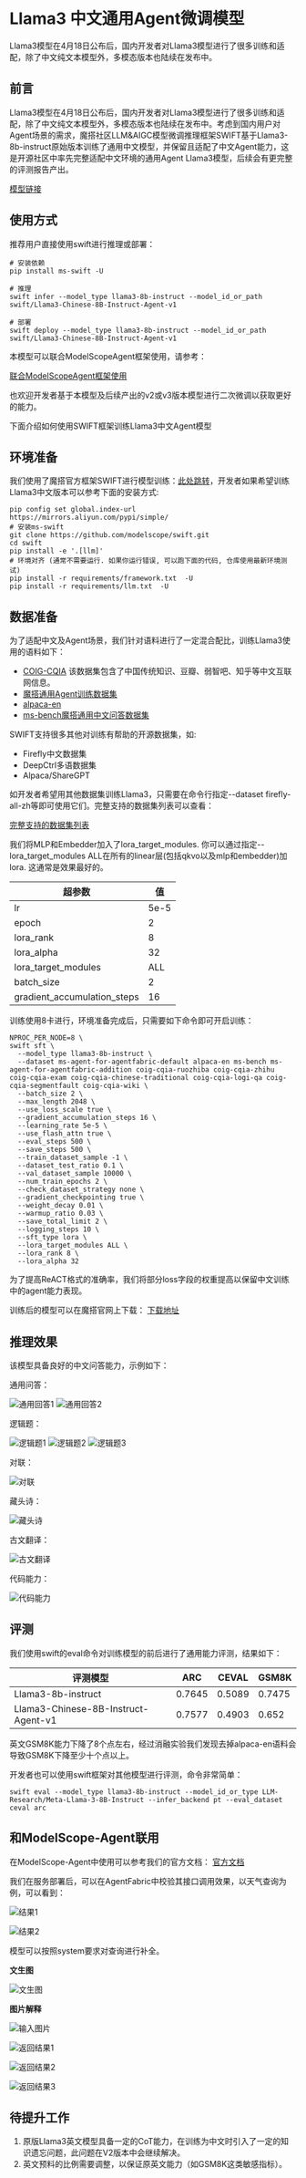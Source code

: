 # Llama3 中文通用Agent微调模型

Llama3模型在4月18日公布后，国内开发者对Llama3模型进行了很多训练和适配，除了中文纯文本模型外，多模态版本也陆续在发布中。

## 前言

Llama3模型在4月18日公布后，国内开发者对Llama3模型进行了很多训练和适配，除了中文纯文本模型外，多模态版本也陆续在发布中。考虑到国内用户对Agent场景的需求，魔搭社区LLM&AIGC模型微调推理框架SWIFT基于Llama3-8b-instruct原始版本训练了通用中文模型，并保留且适配了中文Agent能力，这是开源社区中率先完整适配中文环境的通用Agent Llama3模型，后续会有更完整的评测报告产出。

[模型链接](https://modelscope.cn/models/swift/Llama3-Chinese-8B-Instruct-Agent-v1/summary)

## 使用方式

推荐用户直接使用swift进行推理或部署：

```shell
# 安装依赖
pip install ms-swift -U
```

```shell
# 推理
swift infer --model_type llama3-8b-instruct --model_id_or_path swift/Llama3-Chinese-8B-Instruct-Agent-v1
```

```shell
# 部署
swift deploy --model_type llama3-8b-instruct --model_id_or_path swift/Llama3-Chinese-8B-Instruct-Agent-v1
```

本模型可以联合ModelScopeAgent框架使用，请参考：

[联合ModelScopeAgent框架使用](https://github.com/modelscope/swift/blob/main/docs/source/LLM/Agent%E5%BE%AE%E8%B0%83%E6%9C%80%E4%BD%B3%E5%AE%9E%E8%B7%B5.md#%E6%90%AD%E9%85%8Dmodelscope-agent%E4%BD%BF%E7%94%A8)

也欢迎开发者基于本模型及后续产出的v2或v3版本模型进行二次微调以获取更好的能力。

下面介绍如何使用SWIFT框架训练Llama3中文Agent模型

## 环境准备

我们使用了魔搭官方框架SWIFT进行模型训练：[此处跳转](https://github.com/modelscope/swift/tree/main)，开发者如果希望训练Llama3中文版本可以参考下面的安装方式:

```shell
pip config set global.index-url https://mirrors.aliyun.com/pypi/simple/
# 安装ms-swift
git clone https://github.com/modelscope/swift.git
cd swift
pip install -e '.[llm]'
# 环境对齐 (通常不需要运行. 如果你运行错误, 可以跑下面的代码, 仓库使用最新环境测试)
pip install -r requirements/framework.txt  -U
pip install -r requirements/llm.txt  -U
```

## 数据准备

为了适配中文及Agent场景，我们针对语料进行了一定混合配比，训练Llama3使用的语料如下：

- [COIG-CQIA](https://modelscope.cn/datasets/AI-ModelScope/COIG-CQIA/summary) 该数据集包含了中国传统知识、豆瓣、弱智吧、知乎等中文互联网信息。
- [魔搭通用Agent训练数据集](https://modelscope.cn/datasets/AI-ModelScope/ms-agent-for-agentfabric/summary)
- [alpaca-en](https://modelscope.cn/datasets/AI-ModelScope/alpaca-gpt4-data-en/summary)
- [ms-bench魔搭通用中文问答数据集](https://modelscope.cn/datasets/iic/ms_bench/summary)

SWIFT支持很多其他对训练有帮助的开源数据集，如:
- Firefly中文数据集
- DeepCtrl多语数据集
- Alpaca/ShareGPT

如开发者希望用其他数据集训练Llama3，只需要在命令行指定--dataset firefly-all-zh等即可使用它们。完整支持的数据集列表可以查看：

[完整支持的数据集列表](https://github.com/modelscope/swift/blob/main/docs/source/LLM/%E6%94%AF%E6%8C%81%E7%9A%84%E6%A8%A1%E5%9E%8B%E5%92%8C%E6%95%B0%E6%8D%AE%E9%9B%86.md#%E6%95%B0%E6%8D%AE%E9%9B%86)

我们将MLP和Embedder加入了lora_target_modules. 你可以通过指定--lora_target_modules ALL在所有的linear层(包括qkvo以及mlp和embedder)加lora. 这通常是效果最好的。

| 超参数      | 值 |
| ----------- | ----------- |
| lr      | 5e-5       |
| epoch   | 2        |
| lora_rank | 8     |
| lora_alpha | 32 |
| lora_target_modules| ALL |
| batch_size| 2 |
| gradient_accumulation_steps | 16 |

训练使用8卡进行，环境准备完成后，只需要如下命令即可开启训练：

```shell
NPROC_PER_NODE=8 \
swift sft \
  --model_type llama3-8b-instruct \
  --dataset ms-agent-for-agentfabric-default alpaca-en ms-bench ms-agent-for-agentfabric-addition coig-cqia-ruozhiba coig-cqia-zhihu coig-cqia-exam coig-cqia-chinese-traditional coig-cqia-logi-qa coig-cqia-segmentfault coig-cqia-wiki \
  --batch_size 2 \
  --max_length 2048 \
  --use_loss_scale true \
  --gradient_accumulation_steps 16 \
  --learning_rate 5e-5 \
  --use_flash_attn true \
  --eval_steps 500 \
  --save_steps 500 \
  --train_dataset_sample -1 \
  --dataset_test_ratio 0.1 \
  --val_dataset_sample 10000 \
  --num_train_epochs 2 \
  --check_dataset_strategy none \
  --gradient_checkpointing true \
  --weight_decay 0.01 \
  --warmup_ratio 0.03 \
  --save_total_limit 2 \
  --logging_steps 10 \
  --sft_type lora \
  --lora_target_modules ALL \
  --lora_rank 8 \
  --lora_alpha 32
```

为了提高ReACT格式的准确率，我们将部分loss字段的权重提高以保留中文训练中的agent能力表现。

训练后的模型可以在魔搭官网上下载： [下载地址](https://modelscope.cn/models/swift/Llama3-Chinese-8B-Instruct-Agent-v1/summary)

## 推理效果

该模型具备良好的中文问答能力，示例如下：

通用问答：

![通用回答1](https://ucc.alicdn.com/pic/developer-ecology/umvm3uqpbgldm_48028fa857ce4308ba14ef80e8bb1952.png)
![通用回答2](https://ucc.alicdn.com/pic/developer-ecology/umvm3uqpbgldm_cf86fb4cffa14a1d956c6d5d15bfda2c.png)

逻辑题：

![逻辑题1](https://ucc.alicdn.com/pic/developer-ecology/umvm3uqpbgldm_0d8ccc38583a491a9d060a8e7d87ca07.png)
![逻辑题2](https://ucc.alicdn.com/pic/developer-ecology/umvm3uqpbgldm_4db5a56965ee409a9b3324809b22264a.png)
![逻辑题3](https://ucc.alicdn.com/pic/developer-ecology/umvm3uqpbgldm_3dfc1312acd549398c59dc2b6a9c9983.png)

对联：

![对联](https://ucc.alicdn.com/pic/developer-ecology/umvm3uqpbgldm_5be99d8ef7704354bf67c649d9e09b8d.png)

藏头诗：

![藏头诗](https://ucc.alicdn.com/pic/developer-ecology/umvm3uqpbgldm_c6368828deec4d06a111ebba06cbe757.png)

古文翻译：

![古文翻译](https://ucc.alicdn.com/pic/developer-ecology/umvm3uqpbgldm_3bae3959af4647fcab3c0707e1d9f15f.png)

代码能力：

![代码能力](https://ucc.alicdn.com/pic/developer-ecology/umvm3uqpbgldm_3d2b0b206d0f42b29f339fc7829ff1e3.png)

## 评测

我们使用swift的eval命令对训练模型的前后进行了通用能力评测，结果如下：

| 评测模型      | ARC | CEVAL | GSM8K |
| ----------- | ----------- | ----------- | ----------- |
| Llama3-8b-instruct      | 0.7645 | 0.5089 | 0.7475 |
| Llama3-Chinese-8B-Instruct-Agent-v1      | 0.7577 | 0.4903 | 0.652 |

英文GSM8K能力下降了8个点左右，经过消融实验我们发现去掉alpaca-en语料会导致GSM8K下降至少十个点以上。

开发者也可以使用swift框架对其他模型进行评测，命令非常简单：

```shell
swift eval --model_type llama3-8b-instruct --model_id_or_type LLM-Research/Meta-Llama-3-8B-Instruct --infer_backend pt --eval_dataset ceval arc
```

## 和ModelScope-Agent联用

在ModelScope-Agent中使用可以参考我们的官方文档： [官方文档](https://github.com/modelscope/swift/blob/main/docs/source/LLM/Agent%E5%BE%AE%E8%B0%83%E6%9C%80%E4%BD%B3%E5%AE%9E%E8%B7%B5.md#%E5%9C%A8%E5%91%BD%E4%BB%A4%E8%A1%8C%E4%B8%AD%E4%BD%BF%E7%94%A8agent)

我们在服务部署后，可以在AgentFabric中校验其接口调用效果，以天气查询为例，可以看到：

![结果1](https://ucc.alicdn.com/pic/developer-ecology/umvm3uqpbgldm_60c97d99bfe94c399b5b325e2c8f01be.png)

![结果2](https://ucc.alicdn.com/pic/developer-ecology/umvm3uqpbgldm_691859d448464f129a166c59ecb6ff29.png)

模型可以按照system要求对查询进行补全。

**文生图**

![文生图](https://ucc.alicdn.com/pic/developer-ecology/umvm3uqpbgldm_bcfbb71303224e1d8bcb1ce74aa23878.png)

**图片解释**

![输入图片](https://ucc.alicdn.com/pic/developer-ecology/umvm3uqpbgldm_22596052e9344af0897d88d3c25e264f.png)

![返回结果1](https://ucc.alicdn.com/pic/developer-ecology/umvm3uqpbgldm_0db1a3d819a04d3abdda3d70af296d1d.png)

![返回结果2](https://ucc.alicdn.com/pic/developer-ecology/umvm3uqpbgldm_afb4bf7b772e436db83ee7dbde29ca06.png)

![返回结果3](https://ucc.alicdn.com/pic/developer-ecology/umvm3uqpbgldm_9b065388cb274c5db157191c9e1a7a17.png)

## 待提升工作

1. 原版Llama3英文模型具备一定的CoT能力，在训练为中文时引入了一定的知识遗忘问题，此问题在V2版本中会继续解决。
2. 英文预料的比例需要调整，以保证原英文能力（如GSM8K这类敏感指标）。
